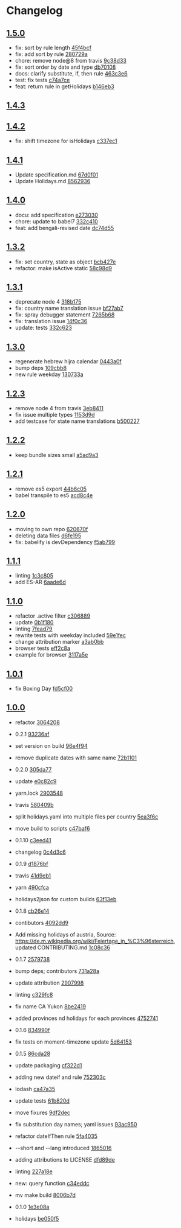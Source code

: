 # Changelog

## [1.5.0](https://github.com/commenthol/date-holidays-parser/compare/1.4.3...1.5.0)

- fix: sort by rule length [45f4bcf](https://github.com/commenthol/date-holidays-parser/commit/45f4bcfb837ae72f2ab6867d4ca4aa22821a070b)
- fix: add sort by rule [280729a](https://github.com/commenthol/date-holidays-parser/commit/280729aa98fd695f82c2c3be3a3d6bc807b9cce8)
- chore: remove node@8 from travis [9c38d33](https://github.com/commenthol/date-holidays-parser/commit/9c38d33689070abd44eea3dd20073e6f8d7779d9)
- fix: sort order by date and type [db70108](https://github.com/commenthol/date-holidays-parser/commit/db70108ac32983f14b7d028882d20a254b5e6c22)
- docs: clarify substitute, if, then rule [463c3e6](https://github.com/commenthol/date-holidays-parser/commit/463c3e6e68e5cbe627aa1e81db99b5e2d60e5762)
- test: fix tests [c74a7ce](https://github.com/commenthol/date-holidays-parser/commit/c74a7ce8238d481f62ab412a5aba66537436ac4f)
- feat: return rule in getHolidays [b146eb3](https://github.com/commenthol/date-holidays-parser/commit/b146eb35da5ad4e262937889be610324d1ad2a82)

## [1.4.3](https://github.com/commenthol/date-holidays-parser/compare/1.4.2...1.4.3)

## [1.4.2](https://github.com/commenthol/date-holidays-parser/compare/1.4.1...1.4.2)
- fix: shift timezone for isHolidays [c337ec1](https://github.com/commenthol/date-holidays-parser/commit/c337ec18e702aeaf3d062ea6d657549a836d7257)

## [1.4.1](https://github.com/commenthol/date-holidays-parser/compare/1.4.0...1.4.1)
- Update specification.md [67d0f01](https://github.com/commenthol/date-holidays-parser/commit/67d0f01b1207aa20e0d1038eb6a1c00bc050e9f3)
- Update Holidays.md [8562936](https://github.com/commenthol/date-holidays-parser/commit/85629360b6f47794e6fff2c019b9896b5d51d16b)

## [1.4.0](https://github.com/commenthol/date-holidays-parser/compare/1.3.2...1.4.0)
- docu: add specification [e273030](https://github.com/commenthol/date-holidays-parser/commit/e273030f2cb6559c440108f1d256b8ec322e6530)
- chore: update to babel7 [332c410](https://github.com/commenthol/date-holidays-parser/commit/332c4105dd999273aa386183e9628a134cf820e7)
- feat: add bengali-revised date [dc74d55](https://github.com/commenthol/date-holidays-parser/commit/dc74d55abbded892a0dc6e2daaec87cab1cf0b3f)

## [1.3.2](https://github.com/commenthol/date-holidays-parser/compare/1.3.1...1.3.2)
- fix: set country, state as object [bcb427e](https://github.com/commenthol/date-holidays-parser/commit/bcb427eb260da0ca78b71943e7b233e329041d32)
- refactor: make isActive static [58c98d9](https://github.com/commenthol/date-holidays-parser/commit/58c98d93fa9f4b0c7b04dfcd1bb2921bb562f8ec)

## [1.3.1](https://github.com/commenthol/date-holidays-parser/compare/1.3.0...1.3.1)
- deprecate node 4 [318b175](https://github.com/commenthol/date-holidays-parser/commit/318b175ff890a4d8bff2bfc7a39da8686d74b79e)
- fix: country name translation issue [bf27ab7](https://github.com/commenthol/date-holidays-parser/commit/bf27ab7f0adab638adee914ffa07e4ccc3d209f6)
- fix: spray debugger statement [7265b68](https://github.com/commenthol/date-holidays-parser/commit/7265b688b60137053d1ecaca0305b0e1e0c89b7b)
- fix: translation issue [14f0c36](https://github.com/commenthol/date-holidays-parser/commit/14f0c36ab30e8cd54eb652481d19900a8034f76a)
- update: tests [332c623](https://github.com/commenthol/date-holidays-parser/commit/332c623c01f29f53ffdf93336f2401d4ef672e0c)

## [1.3.0](https://github.com/commenthol/date-holidays-parser/compare/1.2.3...1.3.0)
- regenerate hebrew hijra calendar [0443a0f](https://github.com/commenthol/date-holidays-parser/commit/0443a0fa9b31858b2e3decb06b4d69e8defd7812)
- bump deps [109cbb8](https://github.com/commenthol/date-holidays-parser/commit/109cbb8be9220c34eb07b9b2f984b68c708b786d)
- new rule weekday [130733a](https://github.com/commenthol/date-holidays-parser/commit/130733a5786fa095a636df41cea97936b7252470)

## [1.2.3](https://github.com/commenthol/date-holidays-parser/compare/1.2.2...1.2.3)
- remove node 4 from travis [3eb8411](https://github.com/commenthol/date-holidays-parser/commit/3eb84115bfedb06a3b119f12bd6c2494849d60ac)
- fix issue multiple types [1153d9d](https://github.com/commenthol/date-holidays-parser/commit/1153d9dc4885a13290e9b9f55e5248d987513588)
- add testcase for state name translations [b500227](https://github.com/commenthol/date-holidays-parser/commit/b500227492f8a13ca0f1d908e65a54067b491ffe)

## [1.2.2](https://github.com/commenthol/date-holidays-parser/compare/1.2.1...1.2.2)
- keep bundle sizes small [a5ad9a3](https://github.com/commenthol/date-holidays-parser/commit/a5ad9a3ba5b75256a4b2ba5f2bbef038d1347403)

## [1.2.1](https://github.com/commenthol/date-holidays-parser/compare/1.2.1...1.2.2)
- remove es5 export [44b6c05](https://github.com/commenthol/date-holidays-parser/commit/44b6c0599c3b7a1b017a5c27c09329ef55e318fd)
- babel transpile to es5 [acd8c4e](https://github.com/commenthol/date-holidays-parser/commit/acd8c4eabd82c3568865ad3ca8390ff0b4fb72d3)

## [1.2.0](https://github.com/commenthol/date-holidays-parser/compare/1.1.1...1.2.0)
- moving to own repo [620670f](https://github.com/commenthol/date-holidays-parser/commit/620670f91c759adf4662f0aef208cc3ec286e3b2)
- deleting data files [d6fe195](https://github.com/commenthol/date-holidays-parser/commit/d6fe1953d39a2b241f5e2f436a441cde38a39f25)
- fix: babelify is devDependency [f5ab799](https://github.com/commenthol/date-holidays-parser/commit/f5ab799ea118d634971d50f00b68bef593600d4f)

## [1.1.1](https://github.com/commenthol/date-holidays-parser/compare/1.1.0...1.1.1)
- linting [1c3c805](https://github.com/commenthol/date-holidays-parser/commit/1c3c805cc69cd4ff7c59bfc48494230e4b7e11cb)
- add ES-AR [6aade6d](https://github.com/commenthol/date-holidays-parser/commit/6aade6d40e0c8ae90d22c2f1319323914c6f8e63)

## [1.1.0](https://github.com/commenthol/date-holidays-parser/compare/1.0.1...1.1.0)
- refactor .active filter [c306889](https://github.com/commenthol/date-holidays-parser/commit/c3068898cbb4e9cfe7fcd2ba6cb58ce74552af8e)
- update [0b1f180](https://github.com/commenthol/date-holidays-parser/commit/0b1f180dd2619acc140ccefd4dc01fe3595c6869)
- linting [7fead79](https://github.com/commenthol/date-holidays-parser/commit/7fead7903a8b6634474820e336166902cc31fe9d)
- rewrite tests with weekday included [59e1fec](https://github.com/commenthol/date-holidays-parser/commit/59e1fecd703a68ed18aeac440c858d6af1093577)
- change attribution marker [a3ab0bb](https://github.com/commenthol/date-holidays-parser/commit/a3ab0bb608a48047624af41628deb34f25cf036d)
- browser tests [eff2c8a](https://github.com/commenthol/date-holidays-parser/commit/eff2c8a4800ca55651ed4b3a141b96ff50b2323e)
- example for browser [3117a5e](https://github.com/commenthol/date-holidays-parser/commit/3117a5e6199b6f9aaed3fe5db9efd0553e500448)

## [1.0.1](https://github.com/commenthol/date-holidays-parser/compare/1.0.0...1.0.1)
- fix Boxing Day [fd5cf00](https://github.com/commenthol/date-holidays-parser/commit/fd5cf008ef8b42afb255cc0ffef0ee5b1ef32413)

## [1.0.0](https://github.com/commenthol/date-holidays-parser/compare/0.1.0...1.0.0)
- refactor [3064208](https://github.com/commenthol/date-holidays-parser/commit/30642085daebc701ea8cdbc695dab6ea1d535a84)

- 0.2.1 [93236af](https://github.com/commenthol/date-holidays-parser/commit/93236af8f0ae424257969f244afe9c2cc25ee04a)
- set version on build [96e4f94](https://github.com/commenthol/date-holidays-parser/commit/96e4f9461abd3ab9a1ecd350c045d1ba6413d9e0)
- remove duplicate dates with same name [72b1101](https://github.com/commenthol/date-holidays-parser/commit/72b11010234cca03a1dd28fbee2c64efb8ff390d)

- 0.2.0 [305da77](https://github.com/commenthol/date-holidays-parser/commit/305da77f301f9b1f5c8ea48df1bf8fc89988acc5)
- update [e0c82c9](https://github.com/commenthol/date-holidays-parser/commit/e0c82c98de0d098485b062bade4bc7d7113d984f)
- yarn.lock [2903548](https://github.com/commenthol/date-holidays-parser/commit/29035481bcda18f2ef00bad588f69513efea0d6a)
- travis [580409b](https://github.com/commenthol/date-holidays-parser/commit/580409b6fd18c8f01504e85fb1f7978fe17d96d2)
- split holidays.yaml into multiple files per country [5ea3f6c](https://github.com/commenthol/date-holidays-parser/commit/5ea3f6c99b81776c608c30e8e542ca2c3e5ee672)
- move build to scripts [c47baf6](https://github.com/commenthol/date-holidays-parser/commit/c47baf6a0451201cd997db92afed3626e15e8863)

- 0.1.10 [c3eed41](https://github.com/commenthol/date-holidays-parser/commit/c3eed41eb499e833fb394f4b2db936df20f932b3)
- changelog [0c4d3c6](https://github.com/commenthol/date-holidays-parser/commit/0c4d3c67aa7c17c076961fdb35c95dc8a6a2d140)

- 0.1.9 [d1876bf](https://github.com/commenthol/date-holidays-parser/commit/d1876bf86df5a1337dd1490e56a4719896df89b8)
- travis [41d9eb1](https://github.com/commenthol/date-holidays-parser/commit/41d9eb19245bc114326ddd745c27861ec42e5cda)
- yarn [490cfca](https://github.com/commenthol/date-holidays-parser/commit/490cfca5f33b665ee36602104e8c5aa50363e20d)
- holidays2json for custom builds [63f13eb](https://github.com/commenthol/date-holidays-parser/commit/63f13ebb441cebb08714bab536caff2d057dc5d4)

- 0.1.8 [cb26e14](https://github.com/commenthol/date-holidays-parser/commit/cb26e14b508a064d4b65557f1e7436b8c3579376)
- contibutors [4092dd9](https://github.com/commenthol/date-holidays-parser/commit/4092dd9f59ed26f324e58c8a0806f1a873053ac8)
- Add missing holidays of austria, Source: https://de.m.wikipedia.org/wiki/Feiertage_in_%C3%96sterreich, updated CONTRIBUTING.md [1c08c36](https://github.com/commenthol/date-holidays-parser/commit/1c08c36da8f25f95780989bb665d5f191c5de86a)

- 0.1.7 [2579738](https://github.com/commenthol/date-holidays-parser/commit/25797380a30b701ee4861a79d463819be84f6c0c)
- bump deps; contributors [731a28a](https://github.com/commenthol/date-holidays-parser/commit/731a28a17407de15cd68c4725a5c3ff59e3ddd8b)
- update attribution [2907998](https://github.com/commenthol/date-holidays-parser/commit/2907998deb26df4c9fb804815c35d7bc7735dbbd)
- linting [c329fc8](https://github.com/commenthol/date-holidays-parser/commit/c329fc83cb23bf99d63c979119aa4b596298ef17)
- fix name CA Yukon [8be2419](https://github.com/commenthol/date-holidays-parser/commit/8be24195bbe3fb11fa92cc3fe46cf1493c00c6ac)
- added provinces nd holidays for each provinces [4752741](https://github.com/commenthol/date-holidays-parser/commit/4752741b6c458a42bc7ea8b23a978a9252257a99)

- 0.1.6 [834990f](https://github.com/commenthol/date-holidays-parser/commit/834990f4686ede27491224d453ed288ddc593e20)
- fix tests on moment-timezone update [5d64153](https://github.com/commenthol/date-holidays-parser/commit/5d641535719ccfb8f98ef34e86c17dd1a6aa04b1)

- 0.1.5 [86cda28](https://github.com/commenthol/date-holidays-parser/commit/86cda281c7e4ab24d0a38b04ceefbc1ccd498e7b)
- update packaging [cf322d1](https://github.com/commenthol/date-holidays-parser/commit/cf322d11b63e65b480a9b577759b32159357604d)
- adding new dateif and rule [752303c](https://github.com/commenthol/date-holidays-parser/commit/752303c6411398ecfe88f6493b71c03c52db29f4)
- lodash [ca47a35](https://github.com/commenthol/date-holidays-parser/commit/ca47a35bf74ba41aa180d3244b8ac3ec240403da)
- update tests [61b820d](https://github.com/commenthol/date-holidays-parser/commit/61b820d471fad253d0c5ae02afd742c0da2aaf2d)
- move fixures [9df2dec](https://github.com/commenthol/date-holidays-parser/commit/9df2decb4285fa7e1d1189b77919d99ba2f2bb82)
- fix substitution day names; yaml issues [93ac950](https://github.com/commenthol/date-holidays-parser/commit/93ac950bd7669f0f00c71bd699da1c99bc997ff2)
- refactor dateIfThen rule [5fa4035](https://github.com/commenthol/date-holidays-parser/commit/5fa4035994854aa5604d4aa624c45c38732301e7)
- --short and --lang introduced [1865016](https://github.com/commenthol/date-holidays-parser/commit/186501649eebb471e30cb43390346ef70975fd9f)
- adding attributions to LICENSE [dfd89de](https://github.com/commenthol/date-holidays-parser/commit/dfd89de26f18ada5d043eb7810d95615e48c3450)
- linting [227a18e](https://github.com/commenthol/date-holidays-parser/commit/227a18e7f4ad606121683b29f692f53e33a0c7f4)
- new: query function [c34eddc](https://github.com/commenthol/date-holidays-parser/commit/c34eddc3321d297a032678943ae7a315c42371c6)
- mv make build [8006b7d](https://github.com/commenthol/date-holidays-parser/commit/8006b7de490eeeb9c2198a723d1ee174137c65a8)

- 0.1.0 [1e3e08a](https://github.com/commenthol/date-holidays-parser/commit/1e3e08a0fece93f75c0bf475e22f036959263842)
- holidays [be050f5](https://github.com/commenthol/date-holidays-parser/commit/be050f5a12bab33f3e068c37527b0ed3f5ecbde0)
